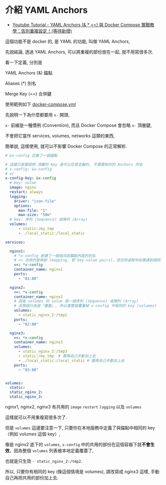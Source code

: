 # 介紹 YAML Anchors

* [Youtube Tutorial - YAML Anchors (& * <<) 與 Docker Compose 實戰教學：告別重複設定！(等待新增)](x)

這個功能不是 docker 的, 是 YAML 的功能, 叫做 YAML Anchors,

先說結論, 透過 YAML Anchors, 可以將重複的部份放在一起, 就不用寫很多次.

看一下定義, 分別是

YAML Anchors (&) 錨點

Aliases (*) 別名

Merge Key (<<) 合併鍵

使用範例如下 [docker-compose.yml](docker-compose.yml)

先說明一下為什麼都要用 `x-` 開頭,

`x-` 前綴是一種慣例 (Convention), 而且 Docker Compose 會忽略 `x-` 頂層鍵,

不會把它當作 services, volumes, networks 這類的東西,

簡單說, 這樣使用, 就可以不影響 Docker Compose 的正常解析.

```yml
# &x-config 定義了一個錨點

# 這邊只是要說明 頂層的 Key 是可以任意定義的, 不需要和你的 Anchors 同名
# x-config: &x-config
# or
x-config-key: &x-config
  # key: value
  image: nginx
  restart: always
  logging:
    driver: "json-file"
    options:
      max-file: "1"
      max-size: "50m"
  # key: 序列 (Sequence) 或陣列 (Array)
  volumes:
      - static:/my_tmp
      - ./local_static:/local_static

services:

  nginx1:
    # *x-config 創建了一個指向該錨點內容的別名
    # << 合併的是映射 (mapping, 即 key-value pairs)，但合併過程中如果遇到相同的 key，預設行為是「覆蓋」
    <<: *x-config
    container_name: nginx1
    ports:
      - "81:80"

  nginx2:
    <<: *x-config
    container_name: nginx2
    # 因為 volumes 的 value 是一個序列 (Sequence) 或陣列 (Array)
    # 且預設行為是「覆蓋」, 所以會整個覆蓋掉 x-config 中相同的 key (volumes)
    volumes:
      - static_nginx_2:/tmp2
    ports:
      - "82:80"

  nginx3:
    <<: *x-config
    container_name: nginx3
    volumes:
      - static_nginx_3:/tmp3
      - static:/my_tmp  # 要再自己手動加上去
      - ./local_static:/local_static # 要再自己手動加上去
    ports:
      - "83:80"


volumes:
  static:
  static_nginx_2:
  static_nginx_3:
```

nginx1, nginx2, nginx3 有共用的 `image` `restart` `logging` 以及 `volumes`

這樣就可以不用重複寫很多次了.

但是 `volumes` 這邊要注意一下, 只要你在本地服務中定義了與錨點中相同的 key（例如 volumes 這個 key）,

像是 nginx2 底下的 `volumes`, `x-config` 中的共用的部份在這個容器下就**不會生效**，因為整個 `volumes` 列表被本地定義覆蓋了,

也就是只生效 `- static_nginx_2:/tmp2`.

所以, 只要你有相同的 key (像這個情境是 volumes), 請改寫成 nginx3 這樣, 手動自己再把共用的部份加上去.
